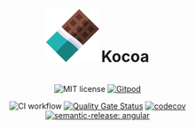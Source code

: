 <div align="center">

<div>
    <img src="./docs/images/kocoa.svg" alt="logo" width="96" height="96"
    style="display: inline-block;" />
    <h1 style="display: inline-block;" align="center">Kocoa</h1>
</div>

![MIT license](https://img.shields.io/badge/license-MIT-blue.svg) [![Gitpod](https://img.shields.io/badge/Gitpod-ready--to--code-blue?logo=gitpod)](https://gitpod.io/#https://github.com/Julien-Pires/kocoa)

![CI workflow](https://github.com/Julien-Pires/kocoa/actions/workflows/main.yml/badge.svg)
[![Quality Gate Status](https://sonarcloud.io/api/project_badges/measure?project=Julien-Pires_Kocoa&metric=alert_status)](https://sonarcloud.io/summary/new_code?id=Julien-Pires_Kocoa)
[![codecov](https://codecov.io/gh/Julien-Pires/Kocoa/branch/main/graph/badge.svg?token=UMAHTTJWYR)](https://codecov.io/gh/Julien-Pires/Kocoa)
[![semantic-release: angular](https://img.shields.io/badge/semantic--release-angular-e10079?logo=semantic-release)](https://github.com/semantic-release/semantic-release)

</div> 
